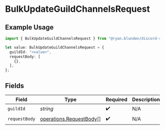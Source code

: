 # BulkUpdateGuildChannelsRequest

## Example Usage

```typescript
import { BulkUpdateGuildChannelsRequest } from "@ryan.blunden/discord-sdk/models/operations";

let value: BulkUpdateGuildChannelsRequest = {
  guildId: "<value>",
  requestBody: [
    {},
  ],
};
```

## Fields

| Field                                                              | Type                                                               | Required                                                           | Description                                                        |
| ------------------------------------------------------------------ | ------------------------------------------------------------------ | ------------------------------------------------------------------ | ------------------------------------------------------------------ |
| `guildId`                                                          | *string*                                                           | :heavy_check_mark:                                                 | N/A                                                                |
| `requestBody`                                                      | [operations.RequestBody](../../models/operations/requestbody.md)[] | :heavy_check_mark:                                                 | N/A                                                                |